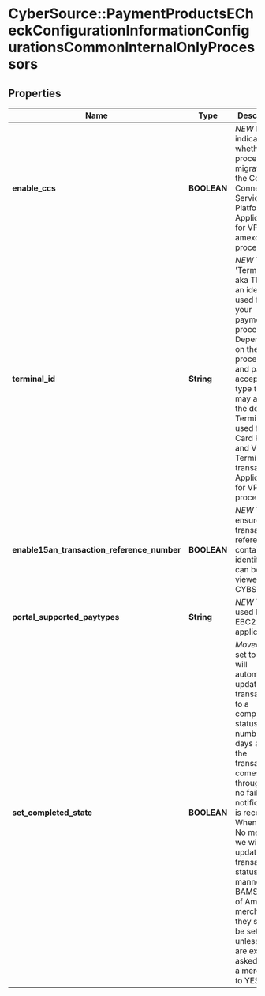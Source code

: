 # CyberSource::PaymentProductsECheckConfigurationInformationConfigurationsCommonInternalOnlyProcessors

## Properties
Name | Type | Description | Notes
------------ | ------------- | ------------- | -------------
**enable_ccs** | **BOOLEAN** | *NEW* Flag to indicate whether the processor is migrated to the Common Connectivity Services Platform. Applicable for VPC and amexdirect processors.  | [optional] 
**terminal_id** | **String** | *NEW* The &#39;Terminal Id&#39; aka TID, is an identifier used for with your payments processor. Depending on the processor and payment acceptance type this may also be the default Terminal ID used for Card Present and Virtual Terminal transactions. Applicable for VPC processors.  | [optional] 
**enable15an_transaction_reference_number** | **BOOLEAN** | *NEW* This ensures the transaction reference # contains an identifier that can be viewed in CYBS | [optional] [default to true]
**portal_supported_paytypes** | **String** | *NEW* This is used by the EBC2 application | [optional] [default to &quot;CHECK&quot;]
**set_completed_state** | **BOOLEAN** | *Moved* When set to Yes we will automatically update transactions to a completed status X-number of days after the transaction comes through; if no failure notification is received. When set to No means we will not update transaction status in this manner. For BAMS/Bank of America merchants, they should be set to No unless we are explicitly asked to set a merchant to YES. | [optional] [default to false]


